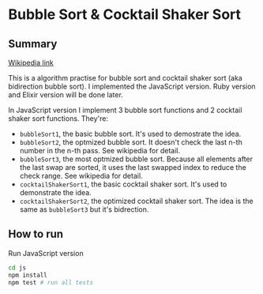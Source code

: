 # Bubble Sort & Cocktail Shaker Sort


## Summary

[Wikipedia link](https://en.wikipedia.org/wiki/Bubble_sort)

This is a algorithm practise for bubble sort and cocktail shaker sort (aka bidirection bubble sort). I implemented the JavaScript version. Ruby version and Elixir version will be done later.

In JavaScript version I implement 3 bubble sort functions and 2 cocktail shaker sort functions. They're:

- `bubbleSort1`, the basic bubble sort. It's used to demostrate the idea.
- `bubbleSort2`, the optmized bubble sort. It doesn't check the last n-th number in the n-th pass. See wikipedia for detail.
- `bubbleSort3`, the most optmized bubble sort. Because all elements after the last swap are sorted, it uses the last swapped index to reduce the check range. See wikipedia for detail.
- `cocktailShakerSort1`, the basic cocktail shaker sort. It's used to demonstrate the idea.
- `cocktailShakerSort2`, the optimized cocktail shaker sort. The idea is the same as `bubbleSort3` but it's bidrection.


## How to run

Run JavaScript version

```bash
cd js
npm install
npm test # run all tests
```
